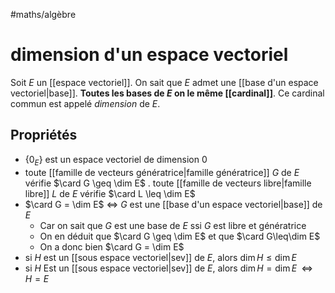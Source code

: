 #maths/algèbre 
# dimension d'un espace vectoriel
Soit $E$ un [[espace vectoriel]].
On sait que $E$ admet une [[base d'un espace vectoriel|base]].
**Toutes les bases de $E$ on le même [[cardinal]]**.
Ce cardinal commun est appelé _dimension_ de $E$.

## Propriétés
 - $\{0_E\}$ est un espace vectoriel de dimension 0
 - toute [[famille de vecteurs génératrice|famille génératrice]] $G$ de $E$ vérifie $\card G \geq \dim E$ 
 . toute [[famille de vecteurs libre|famille libre]] $L$ de $E$ vérifie $\card L \leq \dim E$
 - $\card G = \dim E$    $\iff$    $G$ est une [[base d'un espace vectoriel|base]] de $E$
     - Car on sait que $G$ est une base de $E$ ssi $G$ est libre et génératrice
     - On en déduit que $\card G \geq \dim E$ et que $\card G\leq\dim E$
     - On a donc bien $\card G = \dim E$
 - si $H$ est un [[sous espace vectoriel|sev]] de $E$, alors $\dim H \leq \dim E$
 - si $H$ Est un [[sous espace vectoriel|sev]] de $E$, alors $\dim H = \dim E \;\;\iff\;\; H = E$
